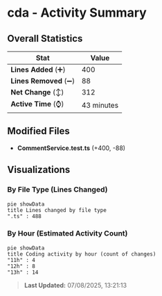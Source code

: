 # cda - Activity Summary 

## Overall Statistics

| Stat                   | Value                                                             |
| ---------------------- | ----------------------------------------------------------------- |
| **Lines Added** (➕)   | 400                                          |
| **Lines Removed** (➖) | 88                                        |
| **Net Change** (↕)    | 312                |
| **Active Time** (⌚)   | 43 minutes |


## Modified Files
- **CommentService.test.ts** (+400, -88)

## Visualizations

### By File Type (Lines Changed)

```mermaid
pie showData
title Lines changed by file type
".ts" : 488
```

### By Hour (Estimated Activity Count)

```mermaid
pie showData
title Coding activity by hour (count of changes)
"11h" : 4
"12h" : 8
"13h" : 14
```


> **Last Updated:** 07/08/2025, 13:21:13